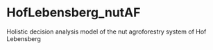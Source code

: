 # HofLebensberg_nutAF
Holistic decision analysis model of the nut agroforestry system of Hof Lebensberg
